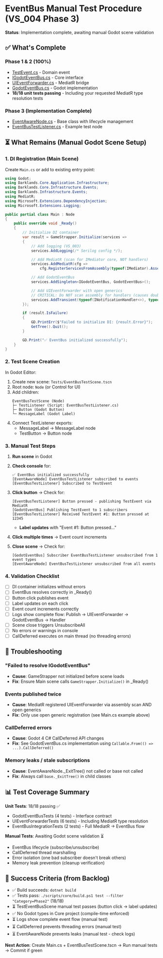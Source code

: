 # EventBus Manual Test Procedure (VS_004 Phase 3)

**Status**: Implementation complete, awaiting manual Godot scene validation

## ✅ What's Complete

### Phase 1 & 2 (100%)
- [TestEvent.cs](../src/Darklands.Core/Domain/Events/TestEvent.cs) - Domain event
- [IGodotEventBus.cs](../src/Darklands.Core/Infrastructure/Events/IGodotEventBus.cs) - Core interface
- [UIEventForwarder.cs](../src/Darklands.Core/Infrastructure/Events/UIEventForwarder.cs) - MediatR bridge
- [GodotEventBus.cs](../Infrastructure/Events/GodotEventBus.cs) - Godot implementation
- **18/18 unit tests passing** - Including your requested MediatR type resolution tests

### Phase 3 (Implementation Complete)
- [EventAwareNode.cs](../Components/EventAwareNode.cs) - Base class with lifecycle management
- [EventBusTestListener.cs](EventBusTestListener.cs) - Example test node

## ⏳ What Remains (Manual Godot Scene Setup)

### 1. DI Registration (Main Scene)

Create `Main.cs` or add to existing entry point:

```csharp
using Godot;
using Darklands.Core.Application.Infrastructure;
using Darklands.Core.Infrastructure.Events;
using Darklands.Infrastructure.Events;
using MediatR;
using Microsoft.Extensions.DependencyInjection;
using Microsoft.Extensions.Logging;

public partial class Main : Node
{
    public override void _Ready()
    {
        // Initialize DI container
        var result = GameStrapper.Initialize(services =>
        {
            // Add logging (VS_003)
            services.AddLogging(/* Serilog config */);

            // Add MediatR (scan for IMediator core, NOT handlers)
            services.AddMediatR(cfg =>
                cfg.RegisterServicesFromAssembly(typeof(IMediator).Assembly));

            // Add GodotEventBus
            services.AddSingleton<IGodotEventBus, GodotEventBus>();

            // Add UIEventForwarder with open generics
            // CRITICAL: Do NOT scan assembly for handlers (causes double-registration)
            services.AddTransient(typeof(INotificationHandler<>), typeof(UIEventForwarder<>));
        });

        if (result.IsFailure)
        {
            GD.PrintErr($"Failed to initialize DI: {result.Error}");
            GetTree().Quit();
        }

        GD.Print("✅ EventBus initialized successfully");
    }
}
```

### 2. Test Scene Creation

In Godot Editor:

1. Create new scene: `Tests/EventBusTestScene.tscn`
2. Root node: `Node` (or Control for UI)
3. Add children:
   ```
   EventBusTestScene (Node)
   ├─ TestListener (Script: EventBusTestListener.cs)
   ├─ Button (Godot Button)
   └─ MessageLabel (Godot Label)
   ```
4. Connect TestListener exports:
   - MessageLabel → MessageLabel node
   - TestButton → Button node

### 3. Manual Test Steps

1. **Run scene** in Godot
2. **Check console** for:
   ```
   ✅ EventBus initialized successfully
   [EventAwareNode] EventBusTestListener subscribed to events
   [EventBusTestListener] Subscribed to TestEvent
   ```

3. **Click button** → Check for:
   ```
   [EventBusTestListener] Button pressed - publishing TestEvent via MediatR
   [GodotEventBus] Publishing TestEvent to 1 subscribers
   [EventBusTestListener] Received TestEvent #1: Button pressed at 12345
   ```
   - **Label updates** with "Event #1: Button pressed..."

4. **Click multiple times** → Event count increments

5. **Close scene** → Check for:
   ```
   [GodotEventBus] Subscriber EventBusTestListener unsubscribed from 1 event types
   [EventAwareNode] EventBusTestListener unsubscribed from all events
   ```

### 4. Validation Checklist

- [ ] DI container initializes without errors
- [ ] EventBus resolves correctly in _Ready()
- [ ] Button click publishes event
- [ ] Label updates on each click
- [ ] Event count increments correctly
- [ ] Logs show complete flow: Publish → UIEventForwarder → GodotEventBus → Handler
- [ ] Scene close triggers UnsubscribeAll
- [ ] No errors or warnings in console
- [ ] CallDeferred executes on main thread (no threading errors)

## 🐛 Troubleshooting

### "Failed to resolve IGodotEventBus"
- **Cause**: GameStrapper not initialized before scene loads
- **Fix**: Ensure Main scene calls `GameStrapper.Initialize()` in _Ready()

### Events published twice
- **Cause**: MediatR registered UIEventForwarder via assembly scan AND open generics
- **Fix**: Only use open generic registration (see Main.cs example above)

### CallDeferred errors
- **Cause**: Godot 4 C# CallDeferred API changes
- **Fix**: See GodotEventBus.cs implementation using `Callable.From(() => ...).CallDeferred()`

### Memory leaks / stale subscriptions
- **Cause**: EventAwareNode._ExitTree() not called or base not called
- **Fix**: Always call `base._ExitTree()` in child classes

## 📊 Test Coverage Summary

**Unit Tests**: 18/18 passing ✅
- GodotEventBusTests (4 tests) - Interface contract
- UIEventForwarderTests (6 tests) - Including MediatR type resolution
- EventBusIntegrationTests (2 tests) - Full MediatR → EventBus flow

**Manual Tests**: Awaiting Godot scene validation ⏳
- EventBus lifecycle (subscribe/unsubscribe)
- CallDeferred thread marshalling
- Error isolation (one bad subscriber doesn't break others)
- Memory leak prevention (cleanup verification)

## 🎯 Success Criteria (from Backlog)

- ✅ Build succeeds: `dotnet build`
- ✅ Tests pass: `./scripts/core/build.ps1 test --filter "Category=Phase2"` (18/18)
- ⏳ TestEventBusScene manual test passes (button click → label updates)
- ✅ No Godot types in Core project (compile-time enforced)
- ⏳ Logs show complete event flow (manual test)
- ⏳ CallDeferred prevents threading errors (manual test)
- ⏳ EventAwareNode prevents leaks (manual test - check logs)

**Next Action**: Create Main.cs + EventBusTestScene.tscn → Run manual tests → Commit if green